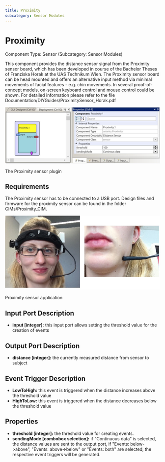```yaml
---
title: Proximity
subcategory: Sensor Modules
---
```


# Proximity

Component Type: Sensor (Subcategory: Sensor Modules)

This component provides the distance sensor signal from the Proximity sensor board, which has been developed in course of the Bachelor Theses of Franziska Horak at the UAS Technikum Wien. The Proximity sensor board can be head mounted and offers an alternative input method via minimal movements of facial features - e.g. chin movements. In several proof-of-concept models, on-screen keyboard control and mouse control could be shown. For detailed information please refer to the file Documentation/DIYGuides/ProximitySensor_Horak.pdf

![Screenshot: Proximity plugin](./img/proximity.jpg "Screenshot: Proximity plugin")

The Proximity sensor plugin

## Requirements

The Proximity sensor has to be connected to a USB port. Design files and firmware for the proximity sensor can be found in the folder CIMs/Proximity_CIM.

![Proximity sensor application](./img/proximityapplication.jpg "Proximity sensor application")

Proximity sensor application

## Input Port Description

- **input \[integer\]:** this input port allows setting the threshold value for the creation of events

## Output Port Description

- **distance \[integer\]:** the currently measured distance from sensor to subject

## Event Trigger Description

- **LowToHigh:** this event is triggered when the distance increases above the threshold value
- **HighToLow:** this event is triggered when the distance decreases below the threshold value

## Properties

- **threshold \[integer\]:** the threshold value for creating events.
- **sendingMode \[combobox selection\]:** if "Continuous data" is selected, the distance values are sent to the output port, if "Events: below->above", "Events: above->below" or "Events: both" are selected, the respective event triggers will be generated.
